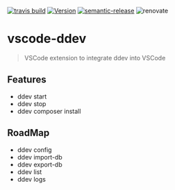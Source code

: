 [![travis build](https://img.shields.io/travis/com/SimonSiefke/vscode-ddev.svg?style=flat-square)](https://travis-ci.com/SimonSiefke/vscode-ddev) [![Version](https://vsmarketplacebadge.apphb.com/version/SimonSiefke.ddev.svg)](https://marketplace.visualstudio.com/items?itemName=SimonSiefke.ddev) [![semantic-release](https://img.shields.io/badge/%20%20%F0%9F%93%A6%F0%9F%9A%80-semantic--release-e10079.svg?style=flat-square)](https://github.com/semantic-release/semantic-release) ![renovate](https://badges.renovateapi.com/github/SimonSiefke/vscode-ddev)

# vscode-ddev

> VSCode extension to integrate ddev into VSCode

## Features

- ddev start
- ddev stop
- ddev composer install

## RoadMap

- ddev config
- ddev import-db
- ddev export-db
- ddev list
- ddev logs
